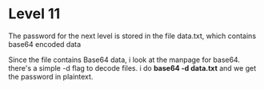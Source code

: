 # Level 11

The password for the next level is stored in the file data.txt, which contains base64 encoded data

Since the file contains Base64 data, i look at the manpage for base64. there's a simple -d flag to decode files. i do **base64 -d data.txt** and we get the password in plaintext.